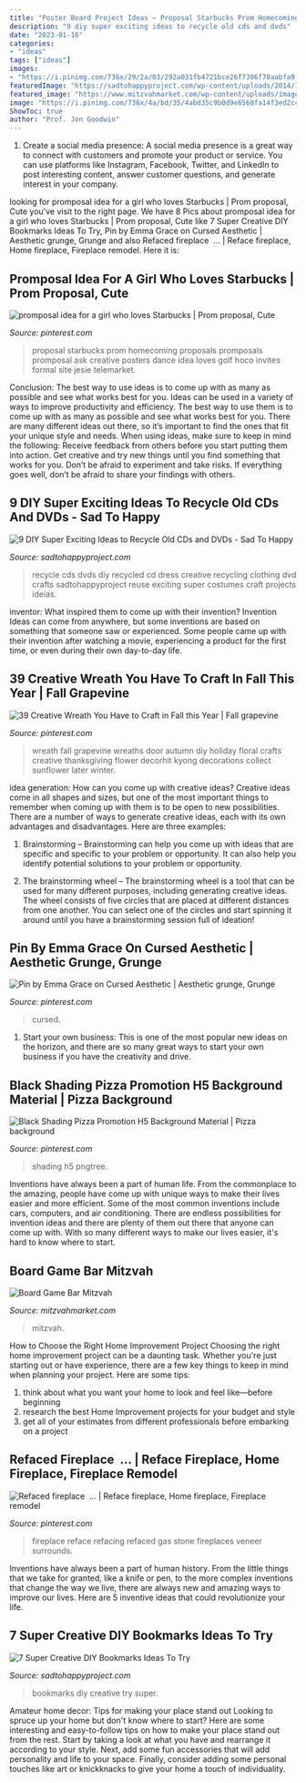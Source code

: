 ```yaml
---
title: "Poster Board Project Ideas ~ Proposal Starbucks Prom Homecoming Proposals Promposals Promposal Ask Creative Posters Dance Idea Loves Golf Hoco Invites Formal Site Jesie Telemarket"
description: "9 diy super exciting ideas to recycle old cds and dvds"
date: "2023-01-16"
categories:
- "ideas"
tags: ["ideas"]
images:
- "https://i.pinimg.com/736x/29/2a/03/292a031fb4721bce26f7306f70aabfa9--dance-proposal-proposal-ideas.jpg"
featuredImage: "https://sadtohappyproject.com/wp-content/uploads/2014/12/recycle-old-cds-crafts-recycle-old-dvds-reuse-recycle-old-cds-dvds1sds1.jpg"
featured_image: "https://www.mitzvahmarket.com/wp-content/uploads/images/cached/d4dd7cf8025cdaec4e6ee904e1ec291b.jpeg?ver=1508326455"
image: "https://i.pinimg.com/736x/4a/bd/35/4abd35c9b0d9e6568fa14f3ed2ccf11b.jpg"
ShowToc: true
author: "Prof. Jon Goodwin"
---
```



1. Create a social media presence: A social media presence is a great way to connect with customers and promote your product or service. You can use platforms like Instagram, Facebook, Twitter, and LinkedIn to post interesting content, answer customer questions, and generate interest in your company.

	

		
looking for promposal idea for a girl who loves Starbucks | Prom proposal, Cute you've visit to the right page. We have 8 Pics about promposal idea for a girl who loves Starbucks | Prom proposal, Cute like 7 Super Creative DIY Bookmarks Ideas To Try, Pin by Emma Grace on Cursed Aesthetic | Aesthetic grunge, Grunge and also Refaced fireplace ️ … | Reface fireplace, Home fireplace, Fireplace remodel. Here it is:
		
    
## Promposal Idea For A Girl Who Loves Starbucks | Prom Proposal, Cute

<img loading=lazy src="https://i.pinimg.com/736x/29/2a/03/292a031fb4721bce26f7306f70aabfa9--dance-proposal-proposal-ideas.jpg" onerror="this.onerror=null;this.src='https://tse3.mm.bing.net/th?id=OIP.Qwj8MQwxXnS-FJP-eUBk-wHaJ3&amp;pid=15.1';" alt="promposal idea for a girl who loves Starbucks | Prom proposal, Cute">

_Source: pinterest.com_

>proposal starbucks prom homecoming proposals promposals promposal ask creative posters dance idea loves golf hoco invites formal site jesie telemarket. 

	

Conclusion: The best way to use ideas is to come up with as many as possible and see what works best for you.
Ideas can be used in a variety of ways to improve productivity and efficiency. The best way to use them is to come up with as many as possible and see what works best for you. There are many different ideas out there, so it’s important to find the ones that fit your unique style and needs. When using ideas, make sure to keep in mind the following: Receive feedback from others before you start putting them into action. Get creative and try new things until you find something that works for you. Don’t be afraid to experiment and take risks. If everything goes well, don’t be afraid to share your findings with others.

    
## 9 DIY Super Exciting Ideas To Recycle Old CDs And DVDs - Sad To Happy

<img loading=lazy src="https://sadtohappyproject.com/wp-content/uploads/2014/12/recycle-old-cds-crafts-recycle-old-dvds-reuse-recycle-old-cds-dvds1sds1.jpg" onerror="this.onerror=null;this.src='https://tse1.mm.bing.net/th?id=OIP.QUrUHWjGadkzxhxMT7znvQHaHa&amp;pid=15.1';" alt="9 DIY Super Exciting Ideas to Recycle Old CDs and DVDs - Sad To Happy">

_Source: sadtohappyproject.com_

>recycle cds dvds diy recycled cd dress creative recycling clothing dvd crafts sadtohappyproject reuse exciting super costumes craft projects ideias. 

	

inventor: What inspired them to come up with their invention?
Invention Ideas can come from anywhere, but some inventions are based on something that someone saw or experienced. Some people came up with their invention after watching a movie, experiencing a product for the first time, or even during their own day-to-day life.

    
## 39 Creative Wreath You Have To Craft In Fall This Year | Fall Grapevine

<img loading=lazy src="https://i.pinimg.com/736x/4a/bd/35/4abd35c9b0d9e6568fa14f3ed2ccf11b.jpg" onerror="this.onerror=null;this.src='https://tse1.mm.bing.net/th?id=OIP.akvyc5rr6demIMa44dopvQHaNK&amp;pid=15.1';" alt="39 Creative Wreath You Have to Craft in Fall this Year | Fall grapevine">

_Source: pinterest.com_

>wreath fall grapevine wreaths door autumn diy holiday floral crafts creative thanksgiving flower decorhit kyong decorations collect sunflower later winter. 

	

idea generation: How can you come up with creative ideas?
Creative ideas come in all shapes and sizes, but one of the most important things to remember when coming up with them is to be open to new possibilities. There are a number of ways to generate creative ideas, each with its own advantages and disadvantages. Here are three examples:
1. Brainstorming – Brainstorming can help you come up with ideas that are specific and specific to your problem or opportunity. It can also help you identify potential solutions to your problem or opportunity.

2. The brainstorming wheel – The brainstorming wheel is a tool that can be used for many different purposes, including generating creative ideas. The wheel consists of five circles that are placed at different distances from one another. You can select one of the circles and start spinning it around until you have a brainstorming session full of ideation!


    
## Pin By Emma Grace On Cursed Aesthetic | Aesthetic Grunge, Grunge

<img loading=lazy src="https://i.pinimg.com/736x/75/d0/e7/75d0e7f0f157098fb94a0f37a97782b2.jpg" onerror="this.onerror=null;this.src='https://tse1.mm.bing.net/th?id=OIP.f77_C7b8oLGM1xvd0YKznAHaL8&amp;pid=15.1';" alt="Pin by Emma Grace on Cursed Aesthetic | Aesthetic grunge, Grunge">

_Source: pinterest.com_

>cursed. 

	

1. Start your own business: This is one of the most popular new ideas on the horizon, and there are so many great ways to start your own business if you have the creativity and drive.

    
## Black Shading Pizza Promotion H5 Background Material | Pizza Background

<img loading=lazy src="https://i.pinimg.com/736x/dd/81/e1/dd81e151eee6e6abf3ed648624ec2e0d.jpg" onerror="this.onerror=null;this.src='https://tse3.mm.bing.net/th?id=OIP.OqAWW51GkTdDLhvHhWaG4gHaLG&amp;pid=15.1';" alt="Black Shading Pizza Promotion H5 Background Material | Pizza background">

_Source: pinterest.com_

>shading h5 pngtree. 

	

Inventions have always been a part of human life. From the commonplace to the amazing, people have come up with unique ways to make their lives easier and more efficient. Some of the most common inventions include cars, computers, and air conditioning. There are endless possibilities for invention ideas and there are plenty of them out there that anyone can come up with. With so many different ways to make our lives easier, it's hard to know where to start.

    
## Board Game Bar Mitzvah

<img loading=lazy src="https://www.mitzvahmarket.com/wp-content/uploads/images/cached/d4dd7cf8025cdaec4e6ee904e1ec291b.jpeg?ver=1508326455" onerror="this.onerror=null;this.src='https://tse4.mm.bing.net/th?id=OIP.f6ZAwS7bcdKtLxYmV8GZHgHaE8&amp;pid=15.1';" alt="Board Game Bar Mitzvah">

_Source: mitzvahmarket.com_

>mitzvah. 

	

How to Choose the Right Home Improvement Project
Choosing the right home improvement project can be a daunting task. Whether you're just starting out or have experience, there are a few key things to keep in mind when planning your project. Here are some tips: 
1. think about what you want your home to look and feel like—before beginning
2. research the best Home Improvement projects for your budget and style
3. get all of your estimates from different professionals before embarking on a project

    
## Refaced Fireplace ️ … | Reface Fireplace, Home Fireplace, Fireplace Remodel

<img loading=lazy src="https://i.pinimg.com/736x/18/41/6d/18416d22b811d917270bf7820f6d542b--fireplace-refacing-fireplace-makeovers.jpg" onerror="this.onerror=null;this.src='https://tse3.mm.bing.net/th?id=OIP.B_rAoArcoPAF49x08EIKGwHaJ3&amp;pid=15.1';" alt="Refaced fireplace ️ … | Reface fireplace, Home fireplace, Fireplace remodel">

_Source: pinterest.com_

>fireplace reface refacing refaced gas stone fireplaces veneer surrounds. 

	

Inventions have always been a part of human history. From the little things that we take for granted, like a knife or pen, to the more complex inventions that change the way we live, there are always new and amazing ways to improve our lives. Here are 5 inventive ideas that could revolutionize your life.

    
## 7 Super Creative DIY Bookmarks Ideas To Try

<img loading=lazy src="https://sadtohappyproject.com/wp-content/uploads/2015/10/Creative-DIY-Bookmarks-Ideas1.jpg" onerror="this.onerror=null;this.src='https://tse2.mm.bing.net/th?id=OIP.19UzCJuKFBJ-jqAYFwvmsgHaSV&amp;pid=15.1';" alt="7 Super Creative DIY Bookmarks Ideas To Try">

_Source: sadtohappyproject.com_

>bookmarks diy creative try super. 

	

Amateur home decor: Tips for making your place stand out
Looking to spruce up your home but don't know where to start? Here are some interesting and easy-to-follow tips on how to make your place stand out from the rest. Start by taking a look at what you have and rearrange it according to your style. Next, add some fun accessories that will add personality and life to your space. Finally, consider adding some personal touches like art or knickknacks to give your home a touch of individuality.

